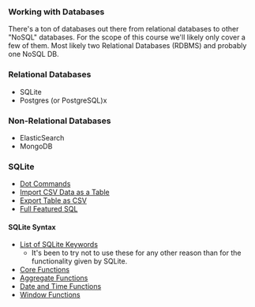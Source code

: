 ### Working with Databases

There's a ton of databases out there from relational databases to other "NoSQL" databases. For the scope of this course we'll likely only cover a few of them. Most likely two Relational Databases (RDBMS) and probably one NoSQL DB.


### Relational Databases
- SQLite
- Postgres (or PostgreSQL)x


### Non-Relational Databases
- ElasticSearch
- MongoDB


### SQLite
- [Dot Commands](https://sqlite.org/cli.html#special_commands_to_sqlite3_dot_commands_)
- [Import CSV Data as a Table](https://sqlite.org/cli.html#csv_import)
- [Export Table as CSV](https://sqlite.org/cli.html#csv_export)
- [Full Featured SQL](https://sqlite.org/fullsql.html)

#### SQLite Syntax
- [List of SQLite Keywords](https://sqlite.org/lang_keywords.html)
    - It's been to try not to use these for any other reason than for the functionality given by SQLite.
- [Core Functions](https://sqlite.org/lang_corefunc.html)
- [Aggregate Functions](https://sqlite.org/lang_aggfunc.html)
- [Date and Time Functions](https://sqlite.org/lang_datefunc.html)
- [Window Functions](https://sqlite.org/windowfunctions.html)
